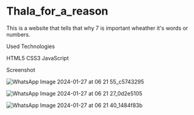 # Thala_for_a_reason
This is a website that tells that why 7 is important wheather it's words or numbers.

Used Technologies

HTML5
CSS3
JavaScript

Screenshot

![WhatsApp Image 2024-01-27 at 06 21 55_c5743295](https://github.com/hwsase/Thala_for_a_reason/assets/146083089/c7fc88cd-f26d-4018-aede-7b2076a41718)

![WhatsApp Image 2024-01-27 at 06 21 27_0d2e5105](https://github.com/hwsase/Thala_for_a_reason/assets/146083089/cdc27915-cd5a-4731-8d9b-a4b4bf493cfb)

![WhatsApp Image 2024-01-27 at 06 21 40_1484f83b](https://github.com/hwsase/Thala_for_a_reason/assets/146083089/d15791df-8f9a-4e77-8e4a-11f2ce38b32d)

